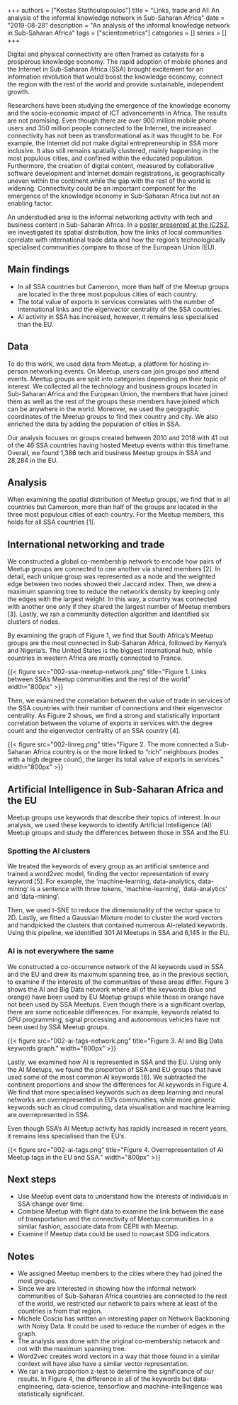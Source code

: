 +++
authors = ["Kostas Stathoulopoulos"]
title = "Links, trade and AI: An analysis of the informal knowledge network in Sub-Saharan Africa"
date = "2019-08-28"
description = "An analysis of the informal knowledge network in Sub-Saharan Africa"
tags = ["scientometrics"]
categories = []
series = []
+++

Digital and physical connectivity are often framed as catalysts for a prosperous knowledge economy. The rapid adoption of mobile phones and the Internet in Sub-Saharan Africa (SSA) brought excitement for an information revolution that would boost the knowledge economy, connect the region with the rest of the world and provide sustainable, independent growth.

Researchers have been studying the emergence of the knowledge economy and the socio-economic impact of ICT advancements in Africa. The results are not promising. Even though there are over 900 million mobile phone users and 350 million people connected to the Internet, the increased connectivity has not been as transformational as it was thought to be. For example, the Internet did not make digital entrepreneurship in SSA more inclusive. It also still remains spatially clustered, mainly happening in the most populous cities, and confined within the educated population. Furthermore, the creation of digital content, measured by collaborative software development and Internet domain registrations, is geographically uneven within the continent while the gap with the rest of the world is widening. Connectivity could be an important component for the emergence of the knowledge economy in Sub-Saharan Africa but not an enabling factor.

An understudied area is the informal networking activity with tech and business content in Sub-Saharan Africa. In a [poster presented at the IC2S2](https://drive.google.com/file/d/10kaiD5KPaIokuq62M1Jb__rwEOzzXe9z/view), we investigated its spatial distribution, how the links of local communities correlate with international trade data and how the region’s technologically specialised communities compare to those of the European Union (EU).

## Main findings

- In all SSA countries but Cameroon, more than half of the Meetup groups are located in the three most populous cities of each country.
- The total value of exports in services correlates with the number of international links and the eigenvector centrality of the SSA countries.
- AI activity in SSA has increased, however, it remains less specialised than the EU.

## Data

To do this work, we used data from Meetup, a platform for hosting in-person networking events. On Meetup, users can join groups and attend events. Meetup groups are split into categories depending on their topic of interest. We collected all the technology and business groups located in Sub-Saharan Africa and the European Union, the members that have joined them as well as the rest of the groups these members have joined which can be anywhere in the world. Moreover, we used the geographic coordinates of the Meetup groups to find their country and city. We also enriched the data by adding the population of cities in SSA.

Our analysis focuses on groups created between 2010 and 2018 with 41 out of the 46 SSA countries having hosted Meetup events within this timeframe. Overall, we found 1,386 tech and business Meetup groups in SSA and 28,284 in the EU.

## Analysis

When examining the spatial distribution of Meetup groups, we find that in all countries but Cameroon, more than half of the groups are located in the three most populous cities of each country. For the Meetup members, this holds for all SSA countries [1].

## International networking and trade

We constructed a global co-membership network to encode how pairs of Meetup groups are connected to one another via shared members [2]. In detail, each unique group was represented as a node and the weighted edge between two nodes showed their Jaccard index. Then, we drew a maximum spanning tree to reduce the network’s density by keeping only the edges with the largest weight. In this way, a country was connected with another one only if they shared the largest number of Meetup members [3]. Lastly, we ran a community detection algorithm and identified six clusters of nodes.

By examining the graph of Figure 1, we find that South Africa’s Meetup groups are the most connected in Sub-Saharan Africa, followed by Kenya’s and Nigeria’s. The United States is the biggest international hub, while countries in western Africa are mostly connected to France.

{{< figure src="002-ssa-meetup-network.png" title="Figure 1. Links between SSA’s Meetup communities and the rest of the world" width="800px" >}}

Then, we examined the correlation between the value of trade in services of the SSA countries with their number of connections and their eigenvector centrality. As Figure 2 shows, we find a strong and statistically important correlation between the volume of exports in services with the degree count and the eigenvector centrality of an SSA country [4].

{{< figure src="002-linreg.png" title="Figure 2. The more connected a Sub-Saharan Africa country is or the more linked to “rich” neighbours (nodes with a high degree count), the larger its total value of exports in services." width="800px" >}}

## Artificial Intelligence in Sub-Saharan Africa and the EU

Meetup groups use keywords that describe their topics of interest. In our analysis, we used these keywords to identify Artificial Intelligence (AI) Meetup groups and study the differences between those in SSA and the EU.

### Spotting the AI clusters

We treated the keywords of every group as an artificial sentence and trained a word2vec model, finding the vector representation of every keyword [5]. For example, the ‘machine-learning, data-analytics, data-mining’ is a sentence with three tokens, ‘machine-learning’, ‘data-analytics’ and ‘data-mining’.

Then, we used t-SNE to reduce the dimensionality of the vector space to 2D. Lastly, we fitted a Gaussian Mixture model to cluster the word vectors and handpicked the clusters that contained numerous AI-related keywords. Using this pipeline, we identified 301 AI Meetups in SSA and 6,145 in the EU.

### AI is not everywhere the same

We constructed a co-occurrence network of the AI keywords used in SSA and the EU and drew its maximum spanning tree, as in the previous section, to examine if the interests of the communities of these areas differ. Figure 3 shows the AI and Big Data network where all of the keywords (blue and orange) have been used by EU Meetup groups while those in orange have not been used by SSA Meetups. Even though there is a significant overlap, there are some noticeable differences. For example, keywords related to GPU programming, signal processing and autonomous vehicles have not been used by SSA Meetup groups.

{{< figure src="002-ai-tags-network.png" title="Figure 3. AI and Big Data keywords graph." width="800px" >}}

Lastly, we examined how AI is represented in SSA and the EU. Using only the AI Meetups, we found the proportion of SSA and EU groups that have used some of the most common AI keywords [6]. We subtracted the continent proportions and show the differences for AI keywords in Figure 4. We find that more specialised keywords such as deep learning and neural networks are overrepresented in EU’s communities, while more generic keywords such as cloud computing, data visualisation and machine learning are overrepresented in SSA.

Even though SSA’s AI Meetup activity has rapidly increased in recent years, it remains less specialised than the EU’s.

{{< figure src="002-ai-tags.png" title="Figure 4. Overrepresentation of AI Meetup tags in the EU and SSA." width="800px" >}}

## Next steps

- Use Meetup event data to understand how the interests of individuals in SSA change over time.
- Combine Meetup with flight data to examine the link between the ease of transportation and the connectivity of Meetup communities. In a similar fashion, associate data from CEPII with Meetup.
- Examine if Meetup data could be used to nowcast SDG indicators.

## Notes
    
- We assigned Meetup members to the cities where they had joined the most groups.
- Since we are interested in showing how the informal network communities of Sub-Saharan Africa countries are connected to the rest of the world, we restricted our network to pairs where at least of the countries is from that region.
- Michele Coscia has written an interesting paper on Network Backboning with Noisy Data. It could be used to reduce the number of edges in the graph.
- The analysis was done with the original co-membership network and not with the maximum spanning tree.
- Word2vec creates word vectors in a way that those found in a similar context will have also have a similar vector representation.
- We ran a two proportion z-test to determine the significance of our results. In Figure 4, the difference in all of the keywords but data-engineering, data-science, tensorflow and machine-intellingence was statistically significant.
